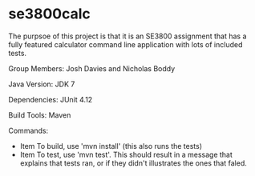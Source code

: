 # se3800calc
The purpsoe of this project is that it is an SE3800 assignment that has a fully 
featured calculator command line application with lots of included tests.

Group Members: Josh Davies and Nicholas Boddy

Java Version: JDK 7

Dependencies: JUnit 4.12

Build Tools: Maven

Commands: 
* Item To build, use 'mvn install' (this also runs the tests)
* Item To test, use 'mvn test'. This should result in a message that explains that tests ran, or if they didn't illustrates the ones that faled.

